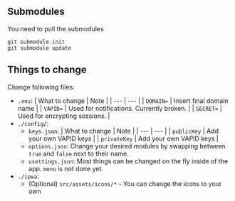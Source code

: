 ## Submodules
You need to pull the submodules
```
git submodule init
git submodule update
```

## Things to change
Change following files:
- `.env`:
    | What to change | Note |
    | --- | --- |
    | `DOMAIN=` | Insert final domain name |
    | `VAPID=` | Used for notifications. Currently broken. |
    | `SECRET=` | Used for encrypting sessions. |
- `./config/`:
    - `keys.json`:
        | What to change | Note |
        | --- | --- |
        | `publicKey` | Add your own VAPID keys |
        | `privateKey` | Add your own VAPID keys |
    - `options.json`:
        Change your desired modules by swapping between `true` and `false` next to their name.
    - `usettings.json`:
        Most things can be changed on the fly inside of the app. `menu` is not done yet.
- `./ipwa`:
    - (Optional) `src/assets/icons/*` - You can change the icons to your own 
